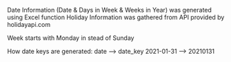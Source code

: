 Date Information (Date & Days in Week & Weeks in Year) was generated using Excel function
Holiday Information was gathered from API provided by holidayapi.com

Week starts with Monday in stead of Sunday

How date keys are generated:
date  -->  date_key
2021-01-31 --> 20210131